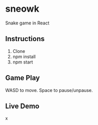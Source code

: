 # sneowk
Snake game in React

## Instructions

1. Clone
2. npm install
3. npm start

## Game Play

WASD to move. Space to pause/unpause.

## Live Demo

x
